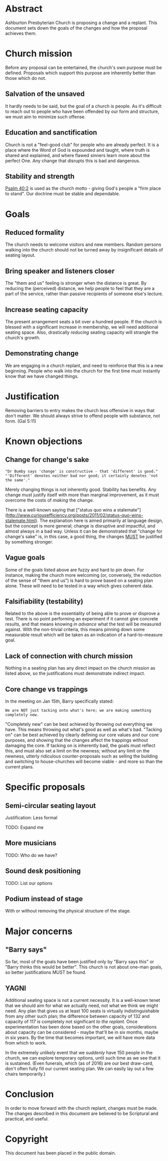 Abstract
========

Ashburton Presbyterian Church is proposing a change and a replant. This document
sets down the goals of the changes and how the proposal achieves them.

Church mission
==============

Before any proposal can be entertained, the church's own purpose must be defined.
Proposals which support this purpose are inherently better than those which do not.

Salvation of the unsaved
------------------------

It hardly needs to be said, but the goal of a church is people. As it's difficult
to reach out to people who have been offended by our form and structure, we must
aim to minimize such offense.

Education and sanctification
----------------------------

Church is not a "feel-good club" for people who are already perfect. It is a place
where the Word of God is expounded and taught, where truth is shared and explained,
and where flawed sinners learn more about the perfect One. Any change that disrupts
this is bad and dangerous.

Stability and strength
----------------------

[Psalm 40:2](http://sikorsky.rosuav.com:8082/Psalm%2B40.html) is used as the church
motto - giving God's people a "firm place to stand". Our doctrine must be stable and
dependable.

Goals
=====

Reduced formality
-----------------

The church needs to welcome visitors and new members. Random persons walking into
the church should not be turned away by insignificant details of seating layout.

Bring speaker and listeners closer
----------------------------------

The "them and us" feeling is stronger when the distance is great. By reducing the
(perceived) distance, we help people to feel that they are a part of the service,
rather than passive recipients of someone else's lecture.

Increase seating capacity
-------------------------

The present arrangement seats a bit over a hundred people. If the church is blessed
with a significant increase in membership, we will need additional seating space.
Also, drastically _reducing_ seating capacity will strangle the church's growth.

Demonstrating change
--------------------

We are engaging in a church replant, and need to reinforce that this is a new
beginning. People who walk into the church for the first time must instantly know
that we have changed things.

Justification
=============

Removing barriers to entry makes the church less offensive in ways that don't matter.
We should always strive to offend people with substance, not form. (Gal 5:11)

Known objections
================

Change for change's sake
------------------------

    "Dr Bumby says 'change' is constructive - that 'different' is good."
    "'Different' denotes neither bad nor good; it certainly denotes 'not the same'."

Merely changing things is not inherently good. Stability has benefits. Any change
must justify itself with more than marginal improvement, as it must overcome the
costs of _making_ the change.

There is a well-known saying that ["status quo wins a stalemate"]
(http://www.curiousefficiency.org/posts/2011/02/status-quo-wins-stalemate.html).
The explanation here is aimed primarily at language design, but the concept is
more general; change is disruptive and impactful, and almost always in a bad way.
Unless it can be demonstrated that "change for change's sake" is, in this case,
a good thing, the changes [MUST](https://www.ietf.org/rfc/rfc2119.txt) be justified
by something stronger.

Vague goals
-----------

Some of the goals listed above are fuzzy and hard to pin down. For instance, making
the church more welcoming (or, conversely, the reduction of the sense of "them and
us") is hard to prove based on a seating plan alone. These will need to be tested in
a way which gives coherent data.

Falsifiability (testability)
----------------------------

Related to the above is the essentiality of being able to prove or disprove a test.
There is no point performing an experiment if it cannot give concrete results, and
that means knowing *in advance* what the test will be measured against. With the
non-trivial criteria, this means pinning down some measurable result which will be
taken as an indication of a hard-to-measure goal.

Lack of connection with church mission
--------------------------------------

Nothing in a seating plan has any direct impact on the church mission as listed
above, so the justifications must demonstrate indirect impact.

Core change vs trappings
------------------------

In the meeting on Jan 15th, Barry specifically stated:

    We are NOT just tacking onto what's here; we are making something completely new.

"Completely new" can be best achieved by throwing out everything we have. This means
throwing out what's good as well as what's bad. "Tacking on" can be best achieved by
clearly defining our core values and our core purposes, and showing that the changes
affect the trappings without damaging the core. If tacking on is inherently bad, the
goals must reflect this, and must also set a limit on the newness; without any limit
on the newness, utterly ridiculous counter-proposals such as selling the building and
switching to house-churches will become viable - and more so than the current plans.

Specific proposals
==================

Semi-circular seating layout
----------------------------

Justification: Less formal

TODO: Expand me

More musicians
--------------

TODO: Who do we have?

Sound desk positioning
----------------------

TODO: List our options

Podium instead of stage
-----------------------

With or without removing the physical structure of the stage.

Major concerns
==============

"Barry says"
------------

So far, most of the goals have been justified only by "Barry says this" or "Barry
thinks this would be better". This church is not about one-man goals, so better
justifications MUST be found.

YAGNI
-----

Additional seating space is not a current necessity. It is a well-known tenet that
we should aim for what we actually need, not what we think we might need. Any plan
that gives us at least 100 seats is virtually indistinguishable from any other such
plan; the difference between capacity of 132 and capacity of 117 is completely not
significant *to the replant*. Once experimentation has been done based on the other
goals, considerations about capacity can be considered - maybe that'll be in six
months, maybe in six years. By the time that becomes important, we will have more
data from which to work.

In the extremely unlikely event that we *suddenly* have 150 people in the church,
we can explore temporary options, until such time as we see that it is sustained.
(Even funerals, which (as of 2016) are our best draw-card, don't often fully fill
our current seating plan. We can easily lay out a few chairs temporarily.)

Conclusion
==========

In order to move forward with the church replant, changes must be made. The changes
described in this document are believed to be Scriptural and practical, and useful.

Copyright
=========

This document has been placed in the public domain.
